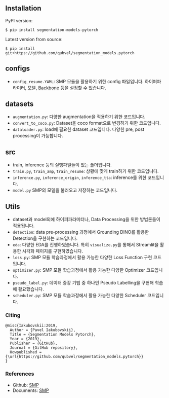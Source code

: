 ## Installation
PyPI version:
```
$ pip install segmentation-models-pytorch
```
Latest version from source:
```
$ pip install git+https://github.com/qubvel/segmentation_models.pytorch
```

## configs
- `config_resume.YAML`: SMP 모듈을 활용하기 위한 config 파일입니다. 하이퍼파라미터, 모델, Backbone 등을 설정할 수 있습니다.

## datasets
- `augmentation.py`: 다양한 augmentation을 적용하기 위한 코드입니다.
- `convert_to_coco.py`: Dataset을 coco format으로 변경하기 위한 코드입니다.
- `dataloader.py`: load에 필요한 dataset 코드입니다. 다양한 pre, post processing이 가능합니다.

## src
- train, inference 등의 실행파일들이 있는 폴더입니다.
- `train.py`, `train_amp`, `train_resume`: 상황에 맞게 train하기 위한 코드입니다.
- `inference.py`, `inference_origin`, `inference_tta`: inference를 위한 코드입니다.
- `model.py` SMP의 모델을 불러오고 저장하는 코드입니다.

## Utils
- dataset과 model외에 하이퍼파라미터나, Data Processing을 위한 방법론들이 적용됩니다.
- `detection`: data pre-processing 과정에서 Grounding DINO를 활용한 Detection을 구현하는 코드입니다.
- `eda`: 다양한 EDA를 진행하였습니다. 특히 `visualize.py`를 통해서 Streamlit을 활용한 시각화 페이지를 구현하였습니다.
- `loss.py`: SMP 모듈 학습과정에서 활용 가능한 다양한 Loss Function 구현 코드입니다.
- `optimizer.py`: SMP 모듈 학습과정에서 활용 가능한 다양한 Optimizer 코드입니다.
- `pseudo_label.py`: 데이터 증강 기법 중 하나인 Pseudo Labelling을 구현해 학습에 활요했습니다.
- `scheduler.py`: SMP 모듈 학습과정에서 활용 가능한 다양한 Scheduler 코드입니다.

### Citing
```
@misc{Iakubovskii:2019,
  Author = {Pavel Iakubovskii},
  Title = {Segmentation Models Pytorch},
  Year = {2019},
  Publisher = {GitHub},
  Journal = {GitHub repository},
  Howpublished = {\url{https://github.com/qubvel/segmentation_models.pytorch}}
}
```

### References
- Github: [SMP](https://github.com/qubvel-org/segmentation_models.pytorch)
- Documents: [SMP](https://smp.readthedocs.io/en/latest/index.html)
